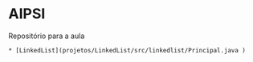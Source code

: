 # AIPSI
Repositório para a aula 

	* [LinkedList](projetos/LinkedList/src/linkedlist/Principal.java )
